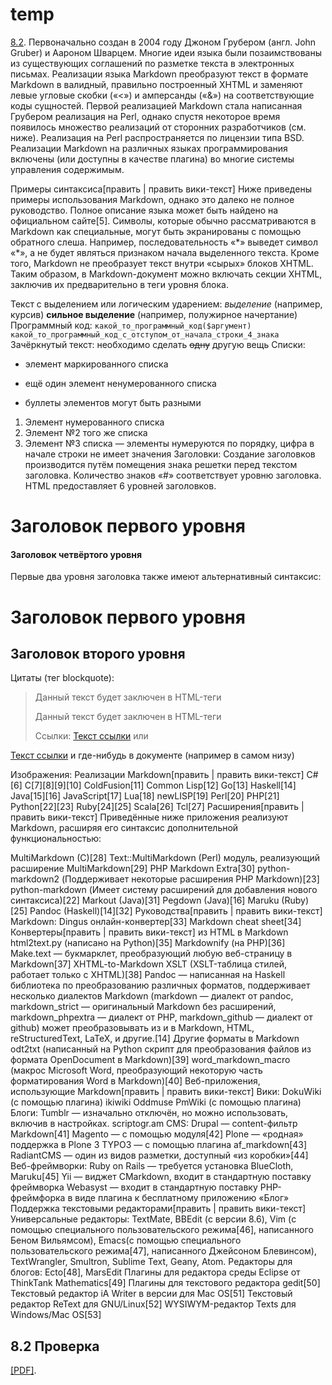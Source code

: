 # temp

[8.2](Processes2). 
Первоначально создан в 2004 году Джоном Грубером (англ. John Gruber) и Аароном Шварцем. Многие идеи языка были позаимствованы из существующих соглашений по разметке текста в электронных письмах. Реализации языка Markdown преобразуют текст в формате Markdown в валидный, правильно построенный XHTML и заменяют левые угловые скобки («<») и амперсанды («&») на соответствующие коды сущностей. Первой реализацией Markdown стала написанная Грубером реализация на Perl, однако спустя некоторое время появилось множество реализаций от сторонних разработчиков (см. ниже). Реализация на Perl распространяется по лицензии типа BSD. Реализации Markdown на различных языках программирования включены (или доступны в качестве плагина) во многие системы управления содержимым.

Примеры синтаксиса[править | править вики-текст]
Ниже приведены примеры использования Markdown, однако это далеко не полное руководство. Полное описание языка может быть найдено на официальном сайте[5]. Символы, которые обычно рассматриваются в Markdown как специальные, могут быть экранированы с помощью обратного слеша. Например, последовательность «\*» выведет символ «*», а не будет являться признаком начала выделенного текста. Кроме того, Markdown не преобразует текст внутри «сырых» блоков XHTML. Таким образом, в Markdown-документ можно включать секции XHTML, заключив их предварительно в теги уровня блока.

Текст с выделением или логическим ударением:
 *выделение* (например, курсив)
 **сильное выделение** (например, полужирное начертание)
Программный код:
 `какой_то_программный_код($аргумент)`
    `какой_то_программный_код_с_отступом_от_начала_строки_4_знака`
Зачёркнутый текст:
    необходимо сделать ~~одну~~ другую вещь
Списки:
 * элемент маркированного списка
 - ещё один элемент ненумерованного списка
 + буллеты элементов могут быть разными
 1. Элемент нумерованного списка
 2. Элемент №2 того же списка
 9. Элемент №3 списка — элементы нумеруются по порядку, цифра в начале строки не имеет значения
Заголовки:
Создание заголовков производится путём помещения знака решетки перед текстом заголовка. Количество знаков «#» соответствует уровню заголовка. HTML предоставляет 6 уровней заголовков.

# Заголовок первого уровня
#### Заголовок четвёртого уровня
Первые два уровня заголовка также имеют альтернативный синтаксис:

Заголовок первого уровня
========================
Заголовок второго уровня
------------------------
Цитаты (тег blockquote):
>Данный текст будет заключен в HTML-теги <blockquote></blockquote>
> Данный текст будет заключен в HTML-теги <blockquote></blockquote>
Ссылки:
[Текст ссылки](адрес://ссылки.здесь "Заголовок ссылки")
или

[Текст ссылки][тег]
и где-нибудь в документе (например в самом низу)

[тег]: адрес://ссылки.здесь "Заголовок ссылки"
Изображения:
Реализации Markdown[править | править вики-текст]
C#[6]
C[7][8][9][10]
ColdFusion[11]
Common Lisp[12]
Go[13]
Haskell[14]
Java[15][16]
JavaScript[17]
Lua[18]
newLISP[19]
Perl[20]
PHP[21]
Python[22][23]
Ruby[24][25]
Scala[26]
Tcl[27]
Расширения[править | править вики-текст]
Приведённые ниже приложения реализуют Markdown, расширяя его синтаксис дополнительной функциональностью:

MultiMarkdown (C)[28]
Text::MultiMarkdown (Perl) модуль, реализующий расширение MultiMarkdown[29]
PHP Markdown Extra[30]
python-markdown2 (Поддерживает некоторые расширения PHP Markdown)[23]
python-markdown (Имеет систему расширений для добавления нового синтаксиса)[22]
Markout (Java)[31]
Pegdown (Java)[16]
Maruku (Ruby)[25]
Pandoc (Haskell)[14][32]
Руководства[править | править вики-текст]
Markdown: Dingus онлайн-конвертер[33]
Markdown cheat sheet[34]
Конвертеры[править | править вики-текст]
из HTML в Markdown
html2text.py (написано на Python)[35]
Markdownify (на PHP)[36]
Make.text — букмарклет, преобразующий любую веб-страницу в Markdown[37]
XHTML-to-Markdown XSLT (XSLT-таблица стилей, работает только с XHTML)[38]
Pandoc — написанная на Haskell библиотека по преобразованию различных форматов, поддерживает несколько диалектов Markdown (markdown — диалект от pandoc, markdown_strict — оригинальный Markdown без расширений, markdown_phpextra — диалект от PHP, markdown_github — диалект от github) может преобразовывать из и в Markdown, HTML, reStructuredText, LaTeX, и другие.[14]
Другие форматы в Markdown
odt2txt (написанный на Python скрипт для преобразования файлов из формата OpenDocument в Markdown)[39]
word_markdown_macro (макрос Microsoft Word, преобразующий некоторую часть форматирования Word в Markdown)[40]
Веб-приложения, использующие Markdown[править | править вики-текст]
Вики:
DokuWiki (с помощью плагина)
ikiwiki
Oddmuse
PmWiki (с помощью плагина)
Блоги:
Tumblr — изначально отключён, но можно использовать, включив в настройках.
scriptogr.am
CMS:
Drupal — content-фильтр Markdown[41]
Magento — с помощью модуля[42]
Plone — «родная» поддержка в Plone 3
TYPO3 — с помощью плагина af_markdown[43]
RadiantCMS — один из видов разметки, доступный «из коробки»[44]
Веб-фреймворки:
Ruby on Rails — требуется установка BlueCloth, Maruku[45]
Yii — виджет CMarkdown, входит в стандартную поставку фреймворка
Webasyst — входит в стандартную поставку PHP-фреймфорка в виде плагина к бесплатному приложению «Блог»
Поддержка текстовыми редакторами[править | править вики-текст]
Универсальные редакторы: TextMate, BBEdit (с версии 8.6), Vim (с помощью специального пользовательского режима[46], написанного Беном Вильямсом), Emacs(с помощью специального пользовательского режима[47], написанного Джейсоном Блевинсом), TextWrangler, Smultron, Sublime Text, Geany, Atom.
Редакторы для блогов: Ecto[48], MarsEdit
Плагины для редактора среды Eclipse от ThinkTank Mathematics[49]
Плагины для текстового редактора gedit[50]
Текстовый редактор iA Writer в версии для Mac OS[51]
Текстовый редактор ReText для GNU/Linux[52]
WYSIWYM-редактор Texts для Windows/Mac OS[53]
## 8.2 <a name="Processes2"></a>Проверка 
[[PDF]](PDF). 
